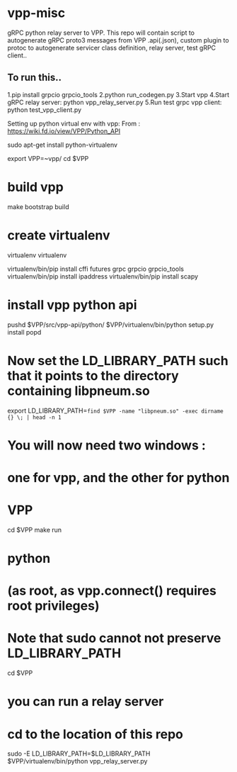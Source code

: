 # vpp-misc
gRPC python relay server to VPP. 
This repo will contain script to autogenerate gRPC proto3 messages from VPP .api(.json), 
custom plugin to protoc to autogenerate servicer class definition, relay server, test gRPC client..

## To run this..

1.pip install grpcio grpcio_tools 
2.python run_codegen.py
3.Start vpp
4.Start gRPC relay server: python vpp_relay_server.py
5.Run test grpc vpp client: python test_vpp_client.py



Setting up python virtual env with vpp:
From : https://wiki.fd.io/view/VPP/Python_API

sudo apt-get install python-virtualenv
 
export VPP=~vpp/
cd $VPP
 
# build vpp
make bootstrap build
 
# create virtualenv
virtualenv virtualenv
 
virtualenv/bin/pip install cffi futures grpc grpcio grpcio_tools
virtualenv/bin/pip install ipaddress
virtualenv/bin/pip install scapy
 
# install vpp python api
pushd $VPP/src/vpp-api/python/
$VPP/virtualenv/bin/python setup.py install
popd
 
# Now set the LD_LIBRARY_PATH such that it points to the directory containing libpneum.so
export LD_LIBRARY_PATH=`find $VPP -name "libpneum.so" -exec dirname {} \; | head -n 1`
 
# You will now need two windows :
# one for vpp, and the other for python
 
# VPP
cd $VPP
make run
 
# python
# (as root, as vpp.connect() requires root privileges)
# Note that sudo cannot not preserve LD_LIBRARY_PATH
cd $VPP
 
# you can run a relay server
# cd to the location of this repo 
sudo -E LD_LIBRARY_PATH=$LD_LIBRARY_PATH $VPP/virtualenv/bin/python vpp_relay_server.py
 
